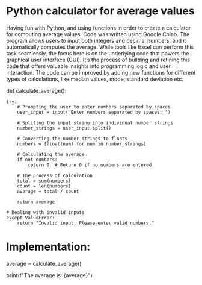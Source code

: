 # Python calculator for average values
Having fun with Python, and using functions in order to create a calculator for computing average values.
Code was written using Google Colab.
The program allows users to input both integers and decimal numbers, and it automatically computes the average.
While tools like Excel can perform this task seamlessly, the focus here is on the underlying code that powers the graphical user interface (GUI). 
It’s the process of building and refining this code that offers valuable insights into programming logic and user interaction.
The code can be improved by adding new functions for different types of calculations, like median values, mode, standard deviation etc.


def calculate_average():    
    
    try:
        # Prompting the user to enter numbers separated by spaces
        user_input = input("Enter numbers separated by spaces: ")

        # Spliting the input string into individual number strings
        number_strings = user_input.split()

        # Converting the number strings to floats
        numbers = [float(num) for num in number_strings]

        # Calculating the average
        if not numbers:
            return 0  # Return 0 if no numbers are entered

        # The process of calculation
        total = sum(numbers)
        count = len(numbers)
        average = total / count

        return average

    # Dealing with invalid inputs
    except ValueError:
        return "Invalid input. Please enter valid numbers."

# Implementation:
average = calculate_average()

print(f"The average is: {average}")
